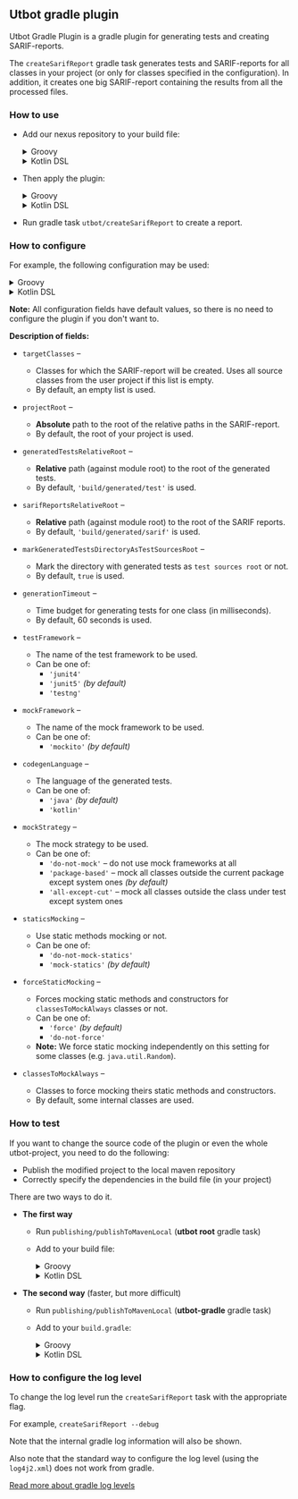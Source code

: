 ## Utbot gradle plugin

Utbot Gradle Plugin is a gradle plugin for generating tests and creating SARIF-reports.

The `createSarifReport` gradle task generates tests and SARIF-reports for all classes in your project (or only for classes specified in the configuration).
In addition, it creates one big SARIF-report containing the results from all the processed files.   


### How to use

- Add our nexus repository to your build file:
  
  <details>
  <summary>Groovy</summary>
  <pre>
  buildscript {
      repositories {
          maven {
              url "http://[your-ip]:[your-port]/repository/utbot-uber/"
              allowInsecureProtocol true
          }
      }
  }
  </pre>
  </details>
  
  <details>
  <summary>Kotlin DSL</summary>
  <pre>
  buildscript {
      repositories {
          maven {
              url = uri("http://[your-ip]:[your-port]/repository/utbot-uber/")
              isAllowInsecureProtocol = true
          }
      }
  }
  </pre>
  </details>

- Then apply the plugin:
  
  <details>
  <summary>Groovy</summary>
  <pre>
  apply plugin: 'org.utbot.gradle.plugin'
  </pre>
  </details>
  
  <details>
  <summary>Kotlin DSL</summary>
  <pre>
  apply(plugin = "org.utbot.gradle.plugin")
  </pre>
  </details>

- Run gradle task `utbot/createSarifReport` to create a report.


### How to configure

For example, the following configuration may be used:

<details>
<summary>Groovy</summary>
<pre>
sarifReport {
    targetClasses = ['com.abc.Main', 'com.qwerty.Util']
    projectRoot = 'C:/.../SomeDirectory'
    generatedTestsRelativeRoot = 'build/generated/test'
    sarifReportsRelativeRoot = 'build/generated/sarif'
    markGeneratedTestsDirectoryAsTestSourcesRoot = true
    generationTimeout = 60000L
    testFramework = 'junit5'
    mockFramework = 'mockito'
    codegenLanguage = 'java'
    mockStrategy = 'package-based'
    staticsMocking = 'mock-statics'
    forceStaticMocking = 'force'
    classesToMockAlways = ['org.slf4j.Logger', 'java.util.Random']
}
</pre>
</details>


<details>
<summary>Kotlin DSL</summary>
<pre>
configure&lt;SarifGradleExtension&gt; {
    targetClasses.set(listOf("com.abc.Main", "com.qwerty.Util"))
    projectRoot.set("C:/.../SomeDirectory")
    generatedTestsRelativeRoot.set("build/generated/test")
    sarifReportsRelativeRoot.set("build/generated/sarif")
    markGeneratedTestsDirectoryAsTestSourcesRoot.set(true)
    generationTimeout.set(60000L)
    testFramework.set("junit5")
    mockFramework.set("mockito")
    codegenLanguage.set("java")
    mockStrategy.set("package-based")
    staticsMocking.set("mock-statics")
    forceStaticMocking.set("force")
    classesToMockAlways.set(listOf("org.slf4j.Logger", "java.util.Random"))
}
</pre>
</details>

**Note:** All configuration fields have default values, so there is no need to configure the plugin if you don't want to.

**Description of fields:**
- `targetClasses` &ndash; 
  - Classes for which the SARIF-report will be created.
    Uses all source classes from the user project if this list is empty.
  - By default, an empty list is used.

- `projectRoot` &ndash;
  - **Absolute** path to the root of the relative paths in the SARIF-report.
  - By default, the root of your project is used.

- `generatedTestsRelativeRoot` &ndash;
  - **Relative** path (against module root) to the root of the generated tests.
  - By default, `'build/generated/test'` is used.

- `sarifReportsRelativeRoot` &ndash;
  - **Relative** path (against module root) to the root of the SARIF reports.
  - By default, `'build/generated/sarif'` is used.

- `markGeneratedTestsDirectoryAsTestSourcesRoot` &ndash;
  - Mark the directory with generated tests as `test sources root` or not.
  - By default, `true` is used.

- `generationTimeout` &ndash;
  - Time budget for generating tests for one class (in milliseconds).
  - By default, 60 seconds is used.

- `testFramework` &ndash;
  - The name of the test framework to be used.
  - Can be one of:
    - `'junit4'`
    - `'junit5'` _(by default)_
    - `'testng'`

- `mockFramework` &ndash;
  - The name of the mock framework to be used.
  - Can be one of:
    - `'mockito'` _(by default)_

- `codegenLanguage` &ndash;
  - The language of the generated tests.
  - Can be one of: 
    - `'java'` _(by default)_
    - `'kotlin'`

- `mockStrategy` &ndash;
  - The mock strategy to be used.
  - Can be one of:
    - `'do-not-mock'` &ndash; do not use mock frameworks at all
    - `'package-based'` &ndash; mock all classes outside the current package except system ones _(by default)_
    - `'all-except-cut'` &ndash; mock all classes outside the class under test except system ones

- `staticsMocking` &ndash;
  - Use static methods mocking or not.
  - Can be one of:
    - `'do-not-mock-statics'`
    - `'mock-statics'` _(by default)_

- `forceStaticMocking` &ndash;
  - Forces mocking static methods and constructors for `classesToMockAlways` classes or not.
  - Can be one of:
    - `'force'` _(by default)_
    - `'do-not-force'`
  - **Note:** We force static mocking independently on this setting for some classes (e.g. `java.util.Random`).

- `classesToMockAlways` &ndash;
  - Classes to force mocking theirs static methods and constructors.
  - By default, some internal classes are used.


### How to test

If you want to change the source code of the plugin or even the whole utbot-project,
you need to do the following:
- Publish the modified project to the local maven repository
- Correctly specify the dependencies in the build file (in your project)

There are two ways to do it.

- **The first way**
    - Run `publishing/publishToMavenLocal` (**utbot root** gradle task)
  
    - Add to your build file:
      
      <details>
      <summary>Groovy</summary>
      <pre>
      buildscript {
          repositories {
              mavenLocal()
              mavenCentral()
              maven { url 'https://jitpack.io' }
          }
      &nbsp;
          dependencies {
              classpath group: 'org.utbot', name: 'utbot-gradle', version: '1.0-SNAPSHOT'
          }
      }
      </pre>
      </details>
      
      <details>
      <summary>Kotlin DSL</summary>
      <pre>
      buildscript {
          repositories {
              mavenLocal()
              mavenCentral()
              maven { url 'https://jitpack.io' }
          }
      &nbsp;
          dependencies {
              classpath("org.utbot:utbot-gradle:1.0-SNAPSHOT")
          }
      }
      </pre>
      </details>

- **The second way** (faster, but more difficult)
    - Run `publishing/publishToMavenLocal` (**utbot-gradle** gradle task)
    - Add to your `build.gradle`:

      <details>
      <summary>Groovy</summary>
      <pre>
      buildscript {
          repositories {
              mavenLocal()
              mavenCentral()
              maven { url 'https://jitpack.io' }
          }
      &nbsp;
          dependencies {
              classpath group: 'org.utbot', name: 'utbot-gradle', version: '1.0-SNAPSHOT'
              classpath files('C:/..[your-path]../UTBotJava/utbot-framework/build/libs/utbot-framework-1.0-SNAPSHOT.jar')
              classpath files('C:/..[your-path]../UTBotJava/utbot-framework-api/build/libs/utbot-framework-api-1.0-SNAPSHOT.jar')
              classpath files('C:/..[your-path]../UTBotJava/utbot-instrumentation/build/libs/utbot-instrumentation-1.0-SNAPSHOT.jar')
          }
      }
      </pre>
      </details>
      
      <details>
      <summary>Kotlin DSL</summary>
      <pre>
      buildscript {
          repositories {
              mavenLocal()
              mavenCentral()
              maven { url 'https://jitpack.io' }
          }
      &nbsp;
          dependencies {
              classpath("org.utbot:utbot-gradle:1.0-SNAPSHOT")
              classpath(files("C:/..[your-path]../UTBotJava/utbot-framework/build/libs/utbot-framework-1.0-SNAPSHOT.jar"))
              classpath(files("C:/..[your-path]../UTBotJava/utbot-framework-api/build/libs/utbot-framework-api-1.0-SNAPSHOT.jar"))
              classpath(files("C:/..[your-path]../UTBotJava/utbot-instrumentation/build/libs/utbot-instrumentation-1.0-SNAPSHOT.jar"))
          }
      }
      </pre>
      </details>

### How to configure the log level

To change the log level run the `createSarifReport` task with the appropriate flag.

For example, `createSarifReport --debug`

Note that the internal gradle log information will also be shown.

Also note that the standard way to configure the log level (using the `log4j2.xml`) does not work from gradle.

[Read more about gradle log levels](https://docs.gradle.org/current/userguide/logging.html)